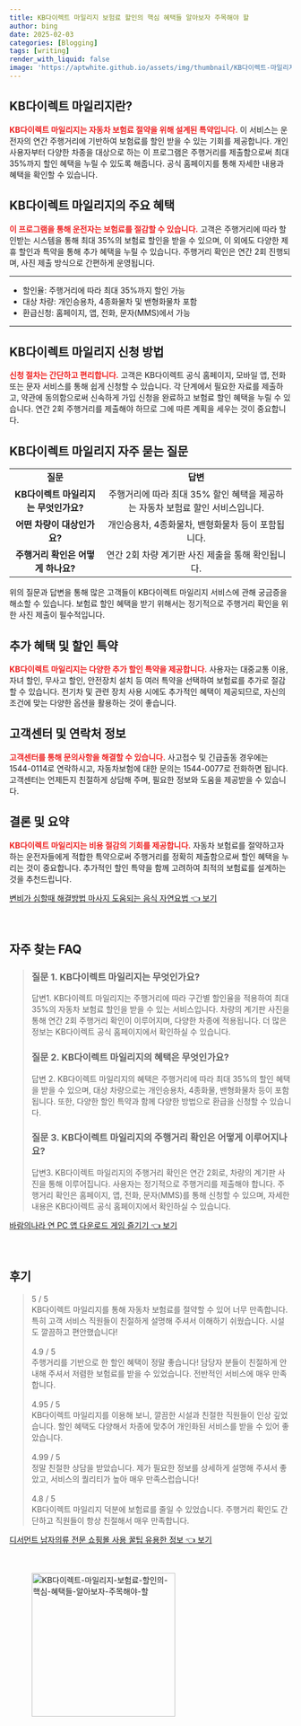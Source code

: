 ```yaml
---
title: KB다이렉트 마일리지 보험료 할인의 핵심 혜택들 알아보자 주목해야 할
author: bing
date: 2025-02-03
categories: [Blogging]
tags: [writing]
render_with_liquid: false
image: 'https://aptwhite.github.io/assets/img/thumbnail/KB다이렉트-마일리지-보험료-할인의-핵심-혜택들-알아보자-주목해야-할.webp'
---
```



<h2 id='kb_direct_mileage_intro'>KB다이렉트 마일리지란?</h2>

<p><b><span style="color: #ee2323;">KB다이렉트 마일리지는 자동차 보험료 절약을 위해 설계된 특약입니다.</span></b> 이 서비스는 운전자의 연간 주행거리에 기반하여 보험료를 할인 받을 수 있는 기회를 제공합니다. 개인 사용자부터 다양한 차종을 대상으로 하는 이 프로그램은 주행거리를 제출함으로써 최대 35%까지 할인 혜택을 누릴 수 있도록 해줍니다. 공식 홈페이지를 통해 자세한 내용과 혜택을 확인할 수 있습니다.</p>

<h2 id='kb_direct_mileage_benefits'>KB다이렉트 마일리지의 주요 혜택</h2>

<p><b><span style="color: #ee2323;">이 프로그램을 통해 운전자는 보험료를 절감할 수 있습니다.</span></b> 고객은 주행거리에 따라 할인받는 시스템을 통해 최대 35%의 보험료 할인을 받을 수 있으며, 이 외에도 다양한 제휴 할인과 특약을 통해 추가 혜택을 누릴 수 있습니다. 주행거리 확인은 연간 2회 진행되며, 사진 제출 방식으로 간편하게 운영됩니다.</p>

<hr />

<ul>
    <li>할인율: 주행거리에 따라 최대 35%까지 할인 가능</li>
    <li>대상 차량: 개인승용차, 4종화물차 및 밴형화물차 포함</li>
    <li>환급신청: 홈페이지, 앱, 전화, 문자(MMS)에서 가능</li>
</ul>

<hr />

<h2 id='kb_direct_mileage_application'>KB다이렉트 마일리지 신청 방법</h2>

<p><b><span style="color: #ee2323;">신청 절차는 간단하고 편리합니다.</span></b> 고객은 KB다이렉트 공식 홈페이지, 모바일 앱, 전화 또는 문자 서비스를 통해 쉽게 신청할 수 있습니다. 각 단계에서 필요한 자료를 제출하고, 약관에 동의함으로써 신속하게 가입 신청을 완료하고 보험료 할인 혜택을 누릴 수 있습니다. 연간 2회 주행거리를 제출해야 하므로 그에 따른 계획을 세우는 것이 중요합니다.</p>

<h2 id='kb_direct_mileage_faq'>KB다이렉트 마일리지 자주 묻는 질문</h2>

<table>
    <tr>
        <td style="text-align: center; height: 17px;"><b>질문</b></td>
        <td style="text-align: center; height: 17px;"><b>답변</b></td>
    </tr>
    <tr>
        <td style="text-align: center; height: 17px;"><b>KB다이렉트 마일리지는 무엇인가요?</b></td>
        <td style="text-align: center; height: 17px;">주행거리에 따라 최대 35% 할인 혜택을 제공하는 자동차 보험료 할인 서비스입니다.</td>
    </tr>
    <tr>
        <td style="text-align: center; height: 17px;"><b>어떤 차량이 대상인가요?</b></td>
        <td style="text-align: center; height: 17px;">개인승용차, 4종화물차, 밴형화물차 등이 포함됩니다.</td>
    </tr>
    <tr>
        <td style="text-align: center; height: 17px;"><b>주행거리 확인은 어떻게 하나요?</b></td>
        <td style="text-align: center; height: 17px;">연간 2회 차량 계기판 사진 제출을 통해 확인됩니다.</td>
    </tr>
</table>

<p>위의 질문과 답변을 통해 많은 고객들이 KB다이렉트 마일리지 서비스에 관해 궁금증을 해소할 수 있습니다. 보험료 할인 혜택을 받기 위해서는 정기적으로 주행거리 확인을 위한 사진 제출이 필수적입니다.</p>

<h2 id='kb_direct_additional_benefits'>추가 혜택 및 할인 특약</h2>

<p><b><span style="color: #ee2323;">KB다이렉트 마일리지는 다양한 추가 할인 특약을 제공합니다.</span></b> 사용자는 대중교통 이용, 자녀 할인, 무사고 할인, 안전장치 설치 등 여러 특약을 선택하여 보험료를 추가로 절감할 수 있습니다. 전기차 및 관련 장치 사용 시에도 추가적인 혜택이 제공되므로, 자신의 조건에 맞는 다양한 옵션을 활용하는 것이 좋습니다.</p>

<h2 id='contact_info'>고객센터 및 연락처 정보</h2>

<p><b><span style="color: #ee2323;">고객센터를 통해 문의사항을 해결할 수 있습니다.</span></b> 사고접수 및 긴급출동 경우에는 1544-0114로 연락하시고, 자동차보험에 대한 문의는 1544-0077로 전화하면 됩니다. 고객센터는 언제든지 친절하게 상담해 주며, 필요한 정보와 도움을 제공받을 수 있습니다.</p>

<h2 id='conclusion'>결론 및 요약</h2>

<p><b><span style="color: #ee2323;">KB다이렉트 마일리지는 비용 절감의 기회를 제공합니다.</span></b> 자동차 보험료를 절약하고자 하는 운전자들에게 적합한 특약으로써 주행거리를 정확히 제출함으로써 할인 혜택을 누리는 것이 중요합니다. 추가적인 할인 특약을 함께 고려하여 최적의 보험료를 설계하는 것을 추천드립니다.</p>


<p><a class="click-button" title="변비가 심할때 해결방법 마사지 도움되는 음식 자연요법" href="https://aptwhite.github.io/posts/%EB%B3%80%EB%B9%84%EA%B0%80-%EC%8B%AC%ED%95%A0%EB%95%8C-%ED%95%B4%EA%B2%B0%EB%B0%A9%EB%B2%95-%EB%A7%88%EC%82%AC%EC%A7%80-%EB%8F%84%EC%9B%80%EB%90%98%EB%8A%94-%EC%9D%8C%EC%8B%9D-%EC%9E%90%EC%97%B0%EC%9A%94%EB%B2%95/" rel="dofollow">변비가 심할때 해결방법 마사지 도움되는 음식 자연요법 👈 보기</a></p><br>
<h2 id='자주_찾는_FAQ'>자주 찾는 FAQ</h2>
<div itemscope="" itemtype="https://schema.org/FAQPage"> 
<blockquote> 
<div itemscope="" itemprop="mainEntity" itemtype="https://schema.org/Question"> 
<h3 itemprop="name">질문 1. KB다이렉트 마일리지는 무엇인가요?</h3> 
<div itemscope="" itemprop="acceptedAnswer" itemtype="https://schema.org/Answer"> 
<span itemprop="text"> 
<p>답변1. KB다이렉트 마일리지는 주행거리에 따라 구간별 할인율을 적용하여 최대 35%의 자동차 보험료 할인을 받을 수 있는 서비스입니다. 차량의 계기판 사진을 통해 연간 2회 주행거리 확인이 이루어지며, 다양한 차종에 적용됩니다. 더 많은 정보는 KB다이렉트 공식 홈페이지에서 확인하실 수 있습니다.</p> 
</span> 
</div> 
</div> 

<div itemscope="" itemprop="mainEntity" itemtype="https://schema.org/Question"> 
<h3 itemprop="name">질문 2. KB다이렉트 마일리지의 혜택은 무엇인가요?</h3> 
<div itemscope="" itemprop="acceptedAnswer" itemtype="https://schema.org/Answer"> 
<span itemprop="text"> 
<p>답변 2. KB다이렉트 마일리지의 혜택은 주행거리에 따라 최대 35%의 할인 혜택을 받을 수 있으며, 대상 차량으로는 개인승용차, 4종화물, 밴형화물차 등이 포함됩니다. 또한, 다양한 할인 특약과 함께 다양한 방법으로 환급을 신청할 수 있습니다.</p> 
</span> 
</div> 
</div> 

<div itemscope="" itemprop="mainEntity" itemtype="https://schema.org/Question"> 
<h3 itemprop="name">질문 3. KB다이렉트 마일리지의 주행거리 확인은 어떻게 이루어지나요?</h3> 
<div itemscope="" itemprop="acceptedAnswer" itemtype="https://schema.org/Answer"> 
<span itemprop="text"> 
<p>답변3. KB다이렉트 마일리지의 주행거리 확인은 연간 2회로, 차량의 계기판 사진을 통해 이루어집니다. 사용자는 정기적으로 주행거리를 제출해야 합니다. 주행거리 확인은 홈페이지, 앱, 전화, 문자(MMS)를 통해 신청할 수 있으며, 자세한 내용은 KB다이렉트 공식 홈페이지에서 확인하실 수 있습니다.</p> 
</span> 
</div> 
</div> 
</blockquote> 
</div>
<p><a class="click-button" title="바람의나라 연 PC 앱 다운로드 게임 즐기기" href="https://aptwhite.github.io/posts/%EB%B0%94%EB%9E%8C%EC%9D%98%EB%82%98%EB%9D%BC-%EC%97%B0-PC-%EC%95%B1-%EB%8B%A4%EC%9A%B4%EB%A1%9C%EB%93%9C-%EA%B2%8C%EC%9E%84-%EC%A6%90%EA%B8%B0%EA%B8%B0/" rel="dofollow">바람의나라 연 PC 앱 다운로드 게임 즐기기 👈 보기</a></p><br>
<h2 id='후기'>후기</h2>
<div itemscope itemtype="https://schema.org/Product">
  <blockquote>
  <div itemprop="review" itemscope itemtype="https://schema.org/Review">
      <div itemprop="reviewRating" itemscope itemtype="https://schema.org/Rating"> <span itemprop="ratingValue">5</span> / <span itemprop="bestRating">5</span> </div>
      <span itemprop="reviewBody">KB다이렉트 마일리지를 통해 자동차 보험료를 절약할 수 있어 너무 만족합니다. 특히 고객 서비스 직원들이 친절하게 설명해 주셔서 이해하기 쉬웠습니다. 시설도 깔끔하고 편안했습니다!</span>
  </div>
  <br>
  <div itemprop="review" itemscope itemtype="https://schema.org/Review">
      <div itemprop="reviewRating" itemscope itemtype="https://schema.org/Rating"> <span itemprop="ratingValue">4.9</span> / <span itemprop="bestRating">5</span> </div>
      <span itemprop="reviewBody">주행거리를 기반으로 한 할인 혜택이 정말 좋습니다! 담당자 분들이 친절하게 안내해 주셔서 저렴한 보험료를 받을 수 있었습니다. 전반적인 서비스에 매우 만족합니다.</span>
  </div>
  <br>
  <div itemprop="review" itemscope itemtype="https://schema.org/Review">
      <div itemprop="reviewRating" itemscope itemtype="https://schema.org/Rating"> <span itemprop="ratingValue">4.95</span> / <span itemprop="bestRating">5</span> </div>
      <span itemprop="reviewBody">KB다이렉트 마일리지를 이용해 보니, 깔끔한 시설과 친절한 직원들이 인상 깊었습니다. 할인 혜택도 다양해서 차종에 맞추어 개인화된 서비스를 받을 수 있어 좋았습니다.</span>
  </div>
  <br>
  <div itemprop="review" itemscope itemtype="https://schema.org/Review">
      <div itemprop="reviewRating" itemscope itemtype="https://schema.org/Rating"> <span itemprop="ratingValue">4.99</span> / <span itemprop="bestRating">5</span> </div>
      <span itemprop="reviewBody">정말 친절한 상담을 받았습니다. 제가 필요한 정보를 상세하게 설명해 주셔서 좋았고, 서비스의 퀄리티가 높아 매우 만족스럽습니다!</span>
  </div>
  <br>
  <div itemprop="review" itemscope itemtype="https://schema.org/Review">
      <div itemprop="reviewRating" itemscope itemtype="https://schema.org/Rating"> <span itemprop="ratingValue">4.8</span> / <span itemprop="bestRating">5</span> </div>
      <span itemprop="reviewBody">KB다이렉트 마일리지 덕분에 보험료를 줄일 수 있었습니다. 주행거리 확인도 간단하고 직원들이 항상 친절해서 매우 만족합니다.</span>
  </div>
  </blockquote>
</div>
<p><a class="click-button" title="디서먼트 남자의류 전문 쇼핑몰 사용 꿀팁 유용한 정보" href="https://aptwhite.github.io/posts/%EB%94%94%EC%84%9C%EB%A8%BC%ED%8A%B8-%EB%82%A8%EC%9E%90%EC%9D%98%EB%A5%98-%EC%A0%84%EB%AC%B8-%EC%87%BC%ED%95%91%EB%AA%B0-%EC%82%AC%EC%9A%A9-%EA%BF%80%ED%8C%81-%EC%9C%A0%EC%9A%A9%ED%95%9C-%EC%A0%95%EB%B3%B4/" rel="dofollow">디서먼트 남자의류 전문 쇼핑몰 사용 꿀팁 유용한 정보 👈 보기</a></p><br>
<figure class="image"><img src="https://aptwhite.github.io/assets/img/thumbnail/KB다이렉트-마일리지-보험료-할인의-핵심-혜택들-알아보자-주목해야-할.webp" alt="KB다이렉트-마일리지-보험료-할인의-핵심-혜택들-알아보자-주목해야-할" width="256" height="256"></figure>